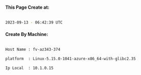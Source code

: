 
   
#### This Page Create at:

```bash

2023-09-13 - 06:42:39 UTC

```

#### Create By Machine:

```bash

Host Name : fv-az343-374

platform  : Linux-5.15.0-1041-azure-x86_64-with-glibc2.35

Ip Local  : 10.1.0.15

```

